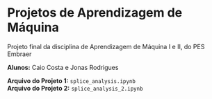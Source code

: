 # Projetos de Aprendizagem de Máquina
Projeto final da disciplina de Aprendizagem de Máquina I e II, do PES Embraer

**Alunos:** Caio Costa e Jonas Rodrigues

**Arquivo do Projeto 1:** `splice_analysis.ipynb`  
**Arquivo do Projeto 2:** `splice_analysis_2.ipynb`
